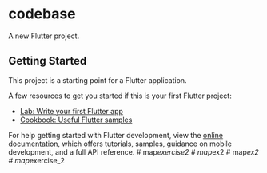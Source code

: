 # codebase

A new Flutter project.

## Getting Started

This project is a starting point for a Flutter application.

A few resources to get you started if this is your first Flutter project:

- [Lab: Write your first Flutter app](https://docs.flutter.dev/get-started/codelab)
- [Cookbook: Useful Flutter samples](https://docs.flutter.dev/cookbook)

For help getting started with Flutter development, view the
[online documentation](https://docs.flutter.dev/), which offers tutorials,
samples, guidance on mobile development, and a full API reference.
#   m a p _ e x e r c i s e 2  
 #   m a p _ e x 2  
 #   m a p _ e x 2  
 #   m a p _ e x e r c i s e _ 2  
 